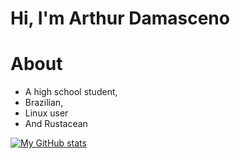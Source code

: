 # Hi, I'm Arthur Damasceno 

# About
- A high school student,
- Brazilian,
- Linux user
- And Rustacean

[![My GitHub stats](https://github-readme-stats.vercel.app/api?username=arthur-damasceno&theme=dark)](https://github.com/arthur-damasceno/arthur-damasceno)
